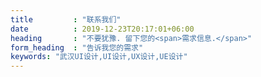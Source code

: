 ```yaml
---
title         : "联系我们"
date          : 2019-12-23T20:17:01+06:00
heading       : "不要犹豫. 留下您的<span>需求信息.</span>"
form_heading  : "告诉我您的需求"
keywords: "武汉UI设计,UI设计,UX设计,UE设计"
---
```


